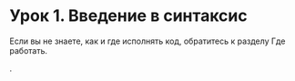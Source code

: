 # Урок 1. Введение в синтаксис

Если вы не знаете, как и где исполнять код, обратитесь к разделу Где работать.



.

